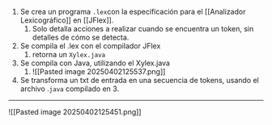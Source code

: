 1. Se crea un programa `.lex`con la especificación para el [[Analizador Lexicográfico]] en [[JFlex]].
	1. Solo detalla acciones a realizar cuando se encuentra un token, sin detalles de cómo se detecta.
2. Se compila el .lex con el compilador JFlex
	1. retorna un `Xylex.java`
3. Se compila con Java, utilizando el Xylex.java
	1. ![[Pasted image 20250402125537.png]]
4. Se transforma un txt de entrada en una secuencia de tokens, usando el archivo .`java` compilado en 3.
***
![[Pasted image 20250402125451.png]]
